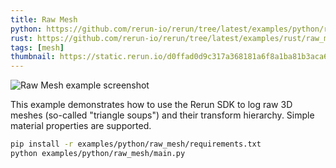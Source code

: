 ```yaml
---
title: Raw Mesh
python: https://github.com/rerun-io/rerun/tree/latest/examples/python/raw_mesh/main.py
rust: https://github.com/rerun-io/rerun/tree/latest/examples/rust/raw_mesh/src/main.rs
tags: [mesh]
thumbnail: https://static.rerun.io/d0ffad0d9c317a368181a6f8a1ba81b3aca64e97_raw_mesh_480w.png
---
```


<picture>
  <source media="(max-width: 480px)" srcset="https://static.rerun.io/d0ffad0d9c317a368181a6f8a1ba81b3aca64e97_raw_mesh_480w.png">
  <source media="(max-width: 768px)" srcset="https://static.rerun.io/626c53585a932c4018d273b648adafa95949ece0_raw_mesh_768w.png">
  <source media="(max-width: 1024px)" srcset="https://static.rerun.io/fedafd07c17dda74076b842bb35ba76f5a200860_raw_mesh_1024w.png">
  <source media="(max-width: 1200px)" srcset="https://static.rerun.io/f2185c0f6b2ec3fd80b3d5958141ce71ad389c9f_raw_mesh_1200w.png">
  <img src="https://static.rerun.io/64bec98280b07794f7c9617f30ba2c20278601c3_raw_mesh_full.png" alt="Raw Mesh example screenshot">
</picture>

This example demonstrates how to use the Rerun SDK to log raw 3D meshes (so-called "triangle soups") and their transform hierarchy. Simple material properties are supported.

```bash
pip install -r examples/python/raw_mesh/requirements.txt
python examples/python/raw_mesh/main.py
```
